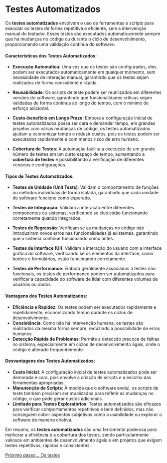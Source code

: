 # Testes Automatizados

Os **testes automatizados** envolvem o uso de ferramentas e scripts para executar os testes de forma repetitiva e eficiente, sem a intervenção manual do testador. Esses testes são executados automaticamente sempre que há mudanças no código ou durante o ciclo de desenvolvimento, proporcionando uma validação contínua do software.

#### Características dos Testes Automatizados:

- **Execução Automática**: Uma vez que os testes são configurados, eles podem ser executados automaticamente em qualquer momento, sem necessidade de interação manual, garantindo que os testes sejam realizados de forma consistente e rápida.

- **Reusabilidade**: Os scripts de teste podem ser reutilizados em diferentes versões do software, garantindo que funcionalidades críticas sejam validadas de forma contínua ao longo do tempo, com o mínimo de esforço adicional.

- **Custo-benefício em Longo Prazo**: Embora a configuração inicial de testes automatizados possa ser cara e demandar tempo, em grandes projetos com várias mudanças de código, os testes automatizados ajudam a economizar tempo e reduzir custos, pois os testes podem ser executados rapidamente e com menos risco de erro humano.

- **Cobertura de Testes**: A automação facilita a execução de um grande número de testes em um curto espaço de tempo, aumentando a **cobertura de testes** e possibilitando a verificação de diferentes cenários e configurações.

#### Tipos de Testes Automatizados:

- **Testes de Unidade (Unit Tests)**: Validam o comportamento de funções ou métodos individuais de forma isolada, garantindo que cada unidade do software funcione como esperado.

- **Testes de Integração**: Validam a interação entre diferentes componentes ou sistemas, verificando se eles estão funcionando corretamente quando integrados.

- **Testes de Regressão**: Verificam se as mudanças no código não introduziram novos erros nas funcionalidades já existentes, garantindo que o sistema continue funcionando como antes.

- **Testes de Interface (UI)**: Validam a interação do usuário com a interface gráfica do software, verificando se os elementos da interface, como botões e formulários, estão funcionando corretamente.

- **Testes de Performance**: Embora geralmente associados a testes não funcionais, os testes de performance podem ser automatizados para verificar a capacidade do software de lidar com diferentes volumes de usuários ou dados.

#### Vantagens dos Testes Automatizados:
- **Eficiência e Rapidez**: Os testes podem ser executados rapidamente e repetidamente, economizando tempo durante os ciclos de desenvolvimento.
- **Consistência**: Como não há intervenção humana, os testes são realizados da mesma forma sempre, reduzindo a possibilidade de erros humanos.
- **Detecção Rápida de Problemas**: Permite a detecção precoce de falhas no sistema, especialmente em ciclos de desenvolvimento ágeis, onde o código é alterado frequentemente.

#### Desvantagens dos Testes Automatizados:
- **Custo Inicial**: A configuração inicial de testes automatizados pode ser demorada e cara, pois envolve a criação de scripts e a escolha das ferramentas apropriadas.
- **Manutenção de Scripts**: À medida que o software evolui, os scripts de teste também precisam ser atualizados para refletir as mudanças no código, o que pode gerar custos adicionais.
- **Limitado para Testes Exploratórios**: Testes automatizados são eficazes para verificar comportamentos repetitivos e bem definidos, mas não conseguem cobrir aspectos subjetivos como a usabilidade ou explorar o software de maneira criativa.

Em resumo, os **testes automatizados** são uma ferramenta poderosa para melhorar a eficiência e a cobertura dos testes, sendo particularmente valiosos em ambientes de desenvolvimento ágeis e em projetos que exigem testes repetitivos, rápidos e consistentes.

[Próximo passo... Os testes](../Aula3/testes/automatizados/roteiro.md)